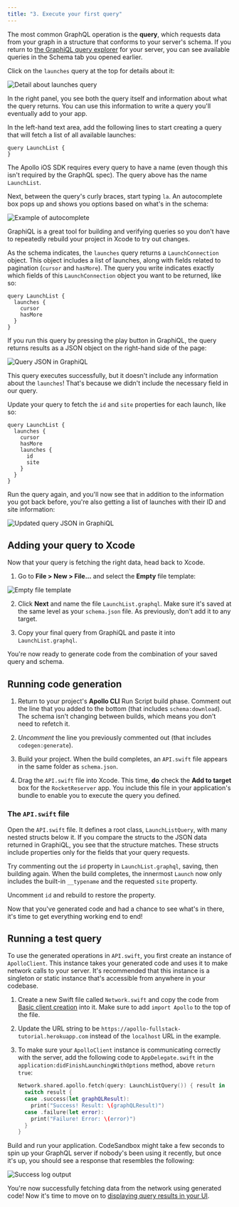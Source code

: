 ```yaml
---
title: "3. Execute your first query"
---
```


The most common GraphQL operation is the **query**, which requests data from your graph in a structure that conforms to your server's schema. If you return to [the GraphiQL query explorer](https://apollo-fullstack-tutorial.herokuapp.com) for your server, you can see available queries in the Schema tab you opened earlier. 

Click on the `launches` query at the top for details about it:

<img src="images/launches_detail.png" class="screenshot" alt="Detail about launches query"/>

In the right panel, you see both the query itself and information about what the query returns. You can use this information to write a query you'll eventually add to your app. 

In the left-hand text area, add the following lines to start creating a query that will fetch a list of all available launches: 

```graphql:title=(GraphiQL)
query LaunchList {
}
```

The Apollo iOS SDK requires every query to have a name (even though this isn't required by the GraphQL spec). The query above has the name `LaunchList`.

Next, between the query's curly braces, start typing `la`. An autocomplete box pops up and shows you options based on what's in the schema:

<img src="images/grapqhiql_autocomplete.png" class="screenshot" alt="Example of autocomplete"/>

GraphiQL is a great tool for building and verifying queries so you don't have to repeatedly rebuild your project in Xcode to try out changes.

As the schema indicates, the `launches` query returns a `LaunchConnection` object. This object includes a list of launches, along with fields related to pagination (`cursor` and `hasMore`). The query you write indicates exactly which fields of this `LaunchConnection` object you want to be returned, like so:

```graphql:title=(GraphiQL)
query LaunchList {
  launches {
    cursor
    hasMore
  }  
}
```

If you run this query by pressing the play button in GraphiQL, the query returns results as a JSON object on the right-hand side of the page: 

<img src="images/completed_basic_query.png" class="screenshot" alt="Query JSON in GraphiQL"/>

This query executes successfully, but it doesn't include any information about the `launches`! That's because we didn't include the necessary field in our query.

Update your query to fetch the `id` and `site` properties for each launch, like so:

```graphql:title=(GraphiQL)
query LaunchList {
  launches {
    cursor
    hasMore
    launches {
      id
      site
    }
  }  
}
```

Run the query again, and you'll now see that in addition to the information you got back before, you're also getting a list of launches with their ID and site information: 

<img src="images/completed_id_query.png" class="screenshot" alt="Updated query JSON in GraphiQL"/>

## Adding your query to Xcode

Now that your query is fetching the right data, head back to Xcode.

1. Go to **File > New > File...** and select the **Empty** file template:

<img src="images/empty_file_template.png" class="screenshot" alt="Empty file template"/>

2. Click **Next** and name the file `LaunchList.graphql`. Make sure it's saved at the same level as your `schema.json` file. As previously, don't add it to any target.

3. Copy your final query from GraphiQL and paste it into `LaunchList.graphql`. 

You're now ready to generate code from the combination of your saved query and schema.

## Running code generation

1. Return to your project's **Apollo CLI** Run Script build phase. Comment out the line that you added to the bottom (that includes `schema:download`). The schema isn't changing between builds, which means you don't need to refetch it.

2. _Uncomment_ the line you previously commented out (that includes `codegen:generate`).

3. Build your project. When the build completes, an `API.swift` file appears in the same folder  as `schema.json`.

4. Drag the `API.swift` file into Xcode. This time, **do** check the **Add to target** box for the `RocketReserver` app. You include this file in your application's bundle to enable you to execute the query you defined.

### The `API.swift` file

Open the `API.swift` file. It defines a root class, `LaunchListQuery`, with many nested structs below it. If you compare the structs to the JSON data returned in GraphiQL, you see that the structure matches. These structs include properties only for the fields that your query requests. 

Try commenting out the `id` property in `LaunchList.graphql`, saving, then building again. When the build completes, the innermost `Launch` now only includes the built-in `__typename` and the requested `site` property. 

Uncomment `id` and rebuild to restore the property.

Now that you've generated code and had a chance to see what's in there, it's time to get everything working end to end!

## Running a test query

To use the generated operations in `API.swift`, you first create an instance of `ApolloClient`. This instance takes your generated code and uses it to make network calls to your server. It's recommended that this instance is a singleton or static instance that's accessible from anywhere in your codebase.

1. Create a new Swift file called `Network.swift` and copy the code from [Basic client creation](/initialization/#basic-client-creation) into it. Make sure to add `import Apollo` to the top of the file.

2. Update the URL string to be `https://apollo-fullstack-tutorial.herokuapp.com` instead of the `localhost` URL in the example.

3. To make sure your `ApolloClient` instance is communicating correctly with the server, add the following code to `AppDelegate.swift` in the `application:didFinishLaunchingWithOptions` method, above `return true`:

    ```swift:title=AppDelegate.swift
    Network.shared.apollo.fetch(query: LaunchListQuery()) { result in
      switch result {
      case .success(let graphQLResult):
        print("Success! Result: \(graphQLResult)")
      case .failure(let error):
        print("Failure! Error: \(error)")
      }
    }
    ```

Build and run your application. CodeSandbox might take a few seconds to spin up your GraphQL server if nobody's been using it recently, but once it's up, you should see a response that resembles the following: 

<img alt="Success log output" class="screenshot" src="images/success_log_barf.png"/>

You're now successfully fetching data from the network using generated code! Now it's time to move on to [displaying query results in your UI](./tutorial-query-ui).
